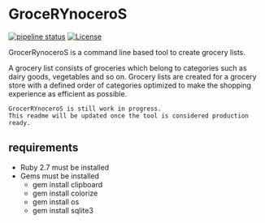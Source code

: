 # GroceRYnoceroS

[![pipeline status](https://gitlab.com/christianpflugradt/grocerynoceros/badges/main/pipeline.svg)](https://gitlab.com/christianpflugradt/grocerynoceros/-/commits/main) [![License](https://img.shields.io/badge/License-Apache%202.0-blue.svg)](https://opensource.org/licenses/Apache-2.0)

GrocerRynoceroS is a command line based tool to create grocery lists.

A grocery list consists of groceries which belong to categories such as dairy goods, vegetables and so on.
Grocery lists are created for a grocery store with a defined order of categories
optimized to make the shopping experience as efficient as possible.

    GrocerRYnoceroS is still work in progress.
    This readme will be updated once the tool is considered production ready.

## requirements ##
 * Ruby 2.7 must be installed
 * Gems must be installed
    * gem install clipboard
    * gem install colorize
    * gem install os
    * gem install sqlite3
